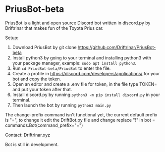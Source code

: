 # PriusBot-beta


PriusBot is a light and open source Discord bot written in discord.py by Driftrinar that makes fun of the Toyota Prius car.

Setup:

   1. Download PriusBot by git clone https://github.com/Driftrinar/PriusBot-beta
   2. Install python3 by going to your terminal and installing python3 with your package manager, example: `sudo apt install python3`.
   3. Run `cd PriusBot-beta/PriusBot` to enter the file.
   4. Create a profile in https://discord.com/developers/applications/ for your bot and copy the token.
   5. Open an editor and create a .env file for token, in the file type TOKEN= and put your token after that.
   6. Install discord.py by running `python3 -m pip install discord.py` in your terminal.
   7. Then launch the bot by running `python3 main.py`

The change-prefix command isn't functional yet, the current default prefix is "=", to change it edit the DriftBot.py file and change replace "!" in bot = commands.Bot(command_prefix="=")

Contact: Driftrinar.xyz

Bot is still in development.
